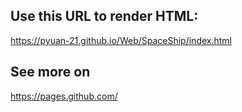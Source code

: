 ## Use this URL to render HTML:
https://pyuan-21.github.io/Web/SpaceShip/index.html

## See more on
https://pages.github.com/

